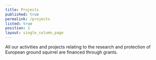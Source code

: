 ```yaml
---
title: Projects
published: true
permalink: /projects
listed: true
position: 1
layout: single_column_page
---
```

All our activities and projects relating to the research and protection of European ground squirrel are financed through grants.
